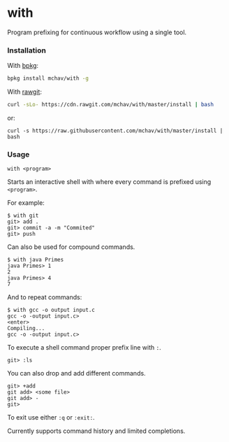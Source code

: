 # with
Program prefixing for continuous workflow using a single tool.

### Installation

With [bpkg](https://github.com/bpkg/bpkg):

```sh
bpkg install mchav/with -g
```

With [rawgit](https://rawgit.com):

```sh
curl -sLo- https://cdn.rawgit.com/mchav/with/master/install | bash
```

or:

```
curl -s https://raw.githubusercontent.com/mchav/with/master/install | bash
```

### Usage

`with <program>`


Starts an interactive shell with where every command is prefixed using `<program>`.

For example:
```
$ with git
git> add .
git> commit -a -m "Commited"
git> push
```


Can also be used for compound commands.
```
$ with java Primes
java Primes> 1
2
java Primes> 4
7
```

And to repeat commands:
```
$ with gcc -o output input.c
gcc -o -output input.c>
<enter>
Compiling...
gcc -o -output input.c>
```


To execute a shell command proper prefix line with `:`.


`git> :ls`

You can also drop and add different commands.

```
git> +add
git add> <some file>
git add> -
git>
```

To exit use either `:q` or `:exit:`.

Currently supports command history and limited completions.
